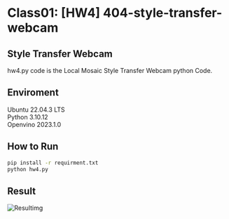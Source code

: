 Class01: [HW4] 404-style-transfer-webcam
========================================
## Style Transfer Webcam
hw4.py code is the Local Mosaic Style Transfer Webcam python Code. 

## Enviroment
Ubuntu 22.04.3 LTS   
Python 3.10.12   
Openvino 2023.1.0   

## How to Run
```sh
pip install -r requirment.txt
python hw4.py
```
## Result
![Resultimg](/home/user3198352/Pictures/Screenshots/hw4result.png)